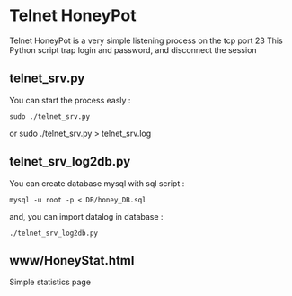 # Telnet HoneyPot

Telnet HoneyPot is a very simple listening process on the tcp port 23
This Python script trap login and password, and disconnect the session 


## telnet_srv.py

  You can start the process easly :

	sudo ./telnet_srv.py
   or
	sudo ./telnet_srv.py > telnet_srv.log


## telnet_srv_log2db.py

  You can create database mysql with sql script :

	mysql -u root -p < DB/honey_DB.sql


  and, you can import datalog in database :

	./telnet_srv_log2db.py


## www/HoneyStat.html

  Simple statistics page 

